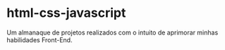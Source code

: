 # html-css-javascript
 Um almanaque de projetos realizados com o intuito de aprimorar minhas habilidades Front-End.

